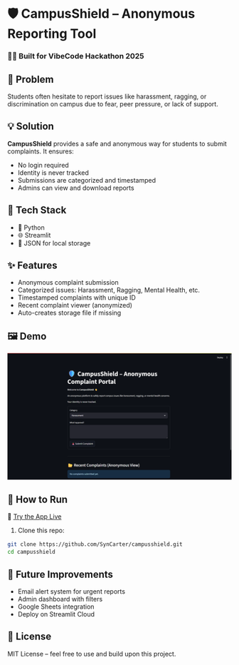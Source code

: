 # 🛡️ CampusShield – Anonymous Reporting Tool

### 👨‍🎓 Built for VibeCode Hackathon 2025

## 🚩 Problem
Students often hesitate to report issues like harassment, ragging, or discrimination on campus due to fear, peer pressure, or lack of support.

## 💡 Solution
**CampusShield** provides a safe and anonymous way for students to submit complaints. It ensures:
- No login required
- Identity is never tracked
- Submissions are categorized and timestamped
- Admins can view and download reports

## 🔧 Tech Stack
- 🐍 Python
- 🌐 Streamlit
- 📁 JSON for local storage

## ✨ Features
- Anonymous complaint submission
- Categorized issues: Harassment, Ragging, Mental Health, etc.
- Timestamped complaints with unique ID
- Recent complaint viewer (anonymized)
- Auto-creates storage file if missing

## 🖼️ Demo
![CampusShield Screenshot](Screenshot.png)
## 🚀 How to Run

🔗 [Try the App Live](https://campusshield-43mrfidd8hnmtbmafr7aqj.streamlit.app/)

1. Clone this repo:
```bash
git clone https://github.com/SynCarter/campusshield.git
cd campusshield
```
## 📌 Future Improvements
- Email alert system for urgent reports
- Admin dashboard with filters
- Google Sheets integration
- Deploy on Streamlit Cloud

## 📄 License
MIT License – feel free to use and build upon this project.

